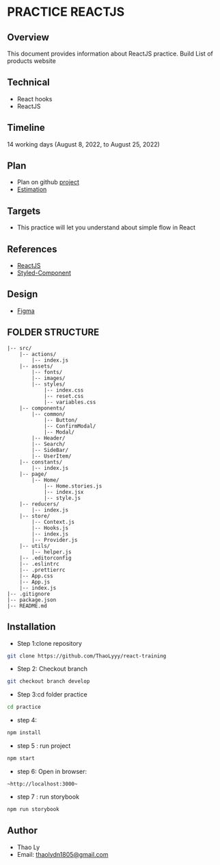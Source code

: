 # PRACTICE REACTJS

## Overview
This document provides information about ReactJS practice. Build List of products website
## Technical
- React hooks
- ReactJS

## Timeline		
14 working days (August 8, 2022, to August 25, 2022)

## Plan
- Plan on github [project]()
- [Estimation](https://docs.google.com/document/d/1-vAGM7GAmrTsaTKkDvfb64OcWUQphWblpl53Vl_I-R4/edit)

## Targets
- This practice will let you understand about simple flow in React

## References
- [ReactJS](https://reactjs.org/docs/thinking-in-react.html)
- [Styled-Component](https://styled-components.com/docs)

## Design

- [Figma](https://www.figma.com/file/HPmgynGqF3ioAsQGSPzVtB/Design-UI?node-id=0%3A1)

## FOLDER STRUCTURE
```
|-- src/
    |-- actions/
        |-- index.js
    |-- assets/
        |-- fonts/
        |-- images/
        |-- styles/
            |-- index.css
            |-- reset.css
            |-- variables.css
    |-- components/
        |-- common/
            |-- Button/
            |-- ConfirmModal/
            |-- Modal/
        |-- Header/
        |-- Search/
        |-- SideBar/
        |-- UserItem/
    |-- constants/
        |-- index.js
    |-- page/
        |-- Home/
            |-- Home.stories.js
            |-- index.jsx
            |-- style.js      
    |-- reducers/
        |-- index.js
    |-- store/
        |-- Context.js
        |-- Hooks.js
        |-- index.js
        |-- Provider.js
    |-- utils/
        |-- helper.js
    |-- .editorconfig
    |-- .eslintrc
    |-- .prettierrc
    |-- App.css    
    |-- App.js    
    |-- index.js
|-- .gitignore
|-- package.json
|-- README.md
```

## Installation

- Step 1:clone repository
```bash
git clone https://github.com/ThaoLyyy/react-training
```
- Step 2: Checkout branch
```bash
git checkout branch develop
```
- Step 3:cd folder practice
```bash
cd practice
```
- step 4: 
```bash
npm install
```
- step 5 : run project
```bash
npm start
```
- step 6: Open in browser:
```
~http://localhost:3000~
```
- step 7 : run storybook
```bash
npm run storybook
```
## Author

- Thao Ly
- Email: thaolydn1805@gmail.com